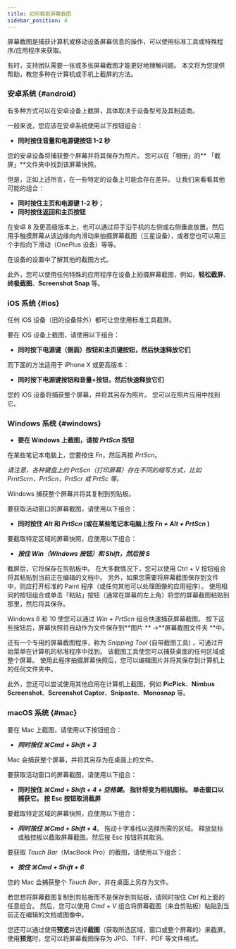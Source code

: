 ```yaml
---
title: 如何截取屏幕截图
sidebar_position: 4
---
```


屏幕截图是捕获计算机或移动设备屏幕信息的操作，可以使用标准工具或特殊程序/应用程序来获取。

有时，支持团队需要一张或多张屏幕截图才能更好地理解问题。 本文将为您提供帮助，教您多种在计算机或手机上截屏的方法。


### 安卓系统 {#android}

有多种方式可以在安卓设备上截屏，具体取决于设备型号及其制造商。

一般来说，您应该在安卓系统使用以下按钮组合：

+ **同时按住音量和电源键按钮 1-2 秒**

您的安卓设备将捕获整个屏幕并将其保存为照片。 您可以在「相册」的** 「截屏」**文件夹中找到该屏幕快照。

但是，正如上述所言，在一些特定的设备上可能会存在差异。 让我们来看看其他可能的组合：

+ **同时按住主页和电源键 1-2 秒；**
+ **同时按住返回和主页按钮**

在安卓 8 及更高级版本上，也可以通过将手沿手机的左侧或右侧垂直放置。然后用手触摸屏幕从该边缘向内滑动来拍摄屏幕截图（三星设备），或者您也可以用三个手指向下滑动（OnePlus 设备）等等。

在设备的设置中了解其他的截图方式。

此外，您可以使用任何特殊的应用程序在设备上拍摄屏幕截图，例如，**轻松截屏**、**终极截图**、**Screenshot Snap** 等。


### iOS 系统 {#ios}

任何 iOS 设备（旧的设备除外）都可让您使用标准工具截屏。

要在 iOS 设备上截图，请使用以下组合：

+ **同时按下电源键（侧面）按钮和主页键按钮，然后快速释放它们**

而下面的方法适用于 iPhone X 或更高版本：

+ **同时按下电源键按钮和音量+按钮，然后快速释放它们**

您的 iOS 设备将捕获整个屏幕，并将其另存为照片。 您可以在照片应用中找到它。


### Windows 系统 {#windows}

+ **要在 Windows 上截图，请按 *PrtScn* 按钮**

在某些笔记本电脑上，您要按住 *Fn*，然后再按 *PrtScn*。

*请注意，各种键盘上的 PrtScn（打印屏幕）存在不同的缩写方式，比如 PrntScrn，PrtScn，PrtScr 或 PrtSc 等。*

Windows 捕获整个屏幕并将其复制到剪贴板。

要获取活动窗口的屏幕截图，请使用以下组合：

+ **同时按住 *Alt* 和 *PrtScn* (或在某些笔记本电脑上按 *Fn + Alt + PrtScn* )**

要截取特定区域的屏幕快照，应使用以下组合：

+ ***按住 *Win*（Windows 按钮）和 *Shift*，然后按 ***S******

截屏后，它将保存在剪贴板中。 在大多数情况下，您可以使用 Ctrl + V 按钮组合将其粘贴到当前正在编辑的文档中。 另外，如果您需要将屏幕截图保存到文件中，则应打开标准的 Paint 程序（或任何其他可以处理图像的应用程序）。 使用相同的按钮组合或单击「粘贴」按钮（通常在屏幕的左上角）将您的屏幕截图粘贴到那里，然后将其保存。

Windows 8 和 10 使您可以通过 *Win + PrtScn* 组合快速捕获屏幕截图。 按下这些按钮后，屏幕快照将自动作为文件保存到**图片 ** ->**屏幕截图文件夹 **中。

还有一个专用的屏幕截图程序，称为 *Snipping Tool* (自带截图工具) ，可通过开始菜单在计算机的标准程序中找到。 该截图工具使您可以捕获桌面的任何区域或整个屏幕。 使用此程序拍摄屏幕快照后，您可以编辑图片并将其保存到计算机上的任何文件夹中。

此外，您还可以尝试使用其他应用在计算机上截图，例如 **PicPick**、**Nimbus Screenshot**、**Screenshot Captor**、**Snipaste**、**Monosnap** 等。


### macOS 系统 {#mac}

要在 Mac 上截图，请使用以下按钮组合：

+ ***同时按住 ***⌘Cmd + Shift + 3******

Mac 会捕获整个屏幕，并将其另存为在桌面上的文件。

要获取活动窗口的屏幕截图，请使用以下组合：

+ **同时按住 *⌘Cmd + Shift + 4 + 空格键*。  指针将变为相机图标。 单击窗口以捕获它。 按 Esc 按钮取消截屏**

要截取特定区域的屏幕快照，应使用以下组合：

+ ***同时按住 ***⌘Cmd + Shift + 4******。 拖动十字准线以选择所需的区域。 释放鼠标或触控板以截取屏幕截图。然后按 Esc 按钮将其取消。

要获取 *Touch Bar*（MacBook Pro）的截图，请使用以下组合：

+ ***按住 ***⌘Cmd + Shift + 6******

您的 Mac 会捕获整个 *Touch Bar*，并在桌面上另存为文件。

若您想将屏幕截图复制到剪贴板而不是保存到剪贴板，请同时按住 *Ctrl* 和上面的任意组合。 然后，您可以使用 *Cmd + V* 组合将屏幕截图（来自剪贴板）粘贴到当前正在编辑的文档或图像中。

您还可以通过使用**预览**并选择**截图**（获取所选区域，窗口或整个屏幕的）来截屏。 使用**预览**时，您可以将屏幕截图保存为 JPG、TIFF、PDF 等文件格式。